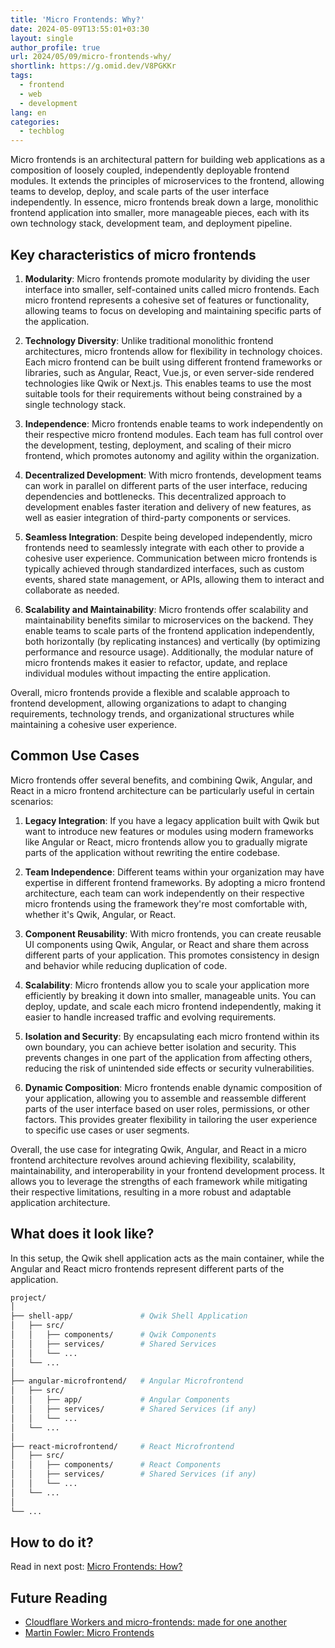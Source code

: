 ```yaml
---
title: 'Micro Frontends: Why?'
date: 2024-05-09T13:55:01+03:30
layout: single
author_profile: true
url: 2024/05/09/micro-frontends-why/
shortlink: https://g.omid.dev/V8PGKKr
tags:
  - frontend
  - web
  - development
lang: en
categories: 
  - techblog
---
```

Micro frontends is an architectural pattern for building web applications as a composition of loosely coupled, independently deployable frontend modules. It extends the principles of microservices to the frontend, allowing teams to develop, deploy, and scale parts of the user interface independently. In essence, micro frontends break down a large, monolithic frontend application into smaller, more manageable pieces, each with its own technology stack, development team, and deployment pipeline.

## Key characteristics of micro frontends

1. **Modularity**: Micro frontends promote modularity by dividing the user interface into smaller, self-contained units called micro frontends. Each micro frontend represents a cohesive set of features or functionality, allowing teams to focus on developing and maintaining specific parts of the application.

2. **Technology Diversity**: Unlike traditional monolithic frontend architectures, micro frontends allow for flexibility in technology choices. Each micro frontend can be built using different frontend frameworks or libraries, such as Angular, React, Vue.js, or even server-side rendered technologies like Qwik or Next.js. This enables teams to use the most suitable tools for their requirements without being constrained by a single technology stack.

3. **Independence**: Micro frontends enable teams to work independently on their respective micro frontend modules. Each team has full control over the development, testing, deployment, and scaling of their micro frontend, which promotes autonomy and agility within the organization.

4. **Decentralized Development**: With micro frontends, development teams can work in parallel on different parts of the user interface, reducing dependencies and bottlenecks. This decentralized approach to development enables faster iteration and delivery of new features, as well as easier integration of third-party components or services.

5. **Seamless Integration**: Despite being developed independently, micro frontends need to seamlessly integrate with each other to provide a cohesive user experience. Communication between micro frontends is typically achieved through standardized interfaces, such as custom events, shared state management, or APIs, allowing them to interact and collaborate as needed.

6. **Scalability and Maintainability**: Micro frontends offer scalability and maintainability benefits similar to microservices on the backend. They enable teams to scale parts of the frontend application independently, both horizontally (by replicating instances) and vertically (by optimizing performance and resource usage). Additionally, the modular nature of micro frontends makes it easier to refactor, update, and replace individual modules without impacting the entire application.

Overall, micro frontends provide a flexible and scalable approach to frontend development, allowing organizations to adapt to changing requirements, technology trends, and organizational structures while maintaining a cohesive user experience.

## Common Use Cases

Micro frontends offer several benefits, and combining Qwik, Angular, and React in a micro frontend architecture can be particularly useful in certain scenarios:

1. **Legacy Integration**: If you have a legacy application built with Qwik but want to introduce new features or modules using modern frameworks like Angular or React, micro frontends allow you to gradually migrate parts of the application without rewriting the entire codebase.

2. **Team Independence**: Different teams within your organization may have expertise in different frontend frameworks. By adopting a micro frontend architecture, each team can work independently on their respective micro frontends using the framework they're most comfortable with, whether it's Qwik, Angular, or React.

3. **Component Reusability**: With micro frontends, you can create reusable UI components using Qwik, Angular, or React and share them across different parts of your application. This promotes consistency in design and behavior while reducing duplication of code.

4. **Scalability**: Micro frontends allow you to scale your application more efficiently by breaking it down into smaller, manageable units. You can deploy, update, and scale each micro frontend independently, making it easier to handle increased traffic and evolving requirements.

5. **Isolation and Security**: By encapsulating each micro frontend within its own boundary, you can achieve better isolation and security. This prevents changes in one part of the application from affecting others, reducing the risk of unintended side effects or security vulnerabilities.

6. **Dynamic Composition**: Micro frontends enable dynamic composition of your application, allowing you to assemble and reassemble different parts of the user interface based on user roles, permissions, or other factors. This provides greater flexibility in tailoring the user experience to specific use cases or user segments.

Overall, the use case for integrating Qwik, Angular, and React in a micro frontend architecture revolves around achieving flexibility, scalability, maintainability, and interoperability in your frontend development process. It allows you to leverage the strengths of each framework while mitigating their respective limitations, resulting in a more robust and adaptable application architecture.

## What does it look like?

In this setup, the Qwik shell application acts as the main container, while the Angular and React micro frontends represent different parts of the application.

```bash
project/
│
├── shell-app/               # Qwik Shell Application
│   ├── src/
│   │   ├── components/      # Qwik Components
│   │   ├── services/        # Shared Services
│   │   └── ...
│   └── ...
│
├── angular-microfrontend/   # Angular Microfrontend
│   ├── src/
│   │   ├── app/             # Angular Components
│   │   ├── services/        # Shared Services (if any)
│   │   └── ...
│   └── ...
│
├── react-microfrontend/     # React Microfrontend
│   ├── src/
│   │   ├── components/      # React Components
│   │   ├── services/        # Shared Services (if any)
│   │   └── ...
│   └── ...
│
└── ...
```

## How to do it?

Read in next post: [Micro Frontends: How?](/2024/05/09/micro-frontends-how/)

## Future Reading

- [Cloudflare Workers and micro-frontends: made for one another](https://blog.cloudflare.com/better-micro-frontends)
- [Martin Fowler: Micro Frontends](https://martinfowler.com/articles/micro-frontends.html)